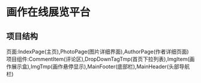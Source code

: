 # 画作在线展览平台
## 项目结构
页面:IndexPage(主页),PhotoPage(图片详细界面),AuthorPage(作者详细页面)  
项目组件:CommentItem(评论区),DropDownTagTmp(首页下拉列表),ImgItem(画作展示盒),ImgTmp(画作悬停显示),MainFooter(底部栏),MainHeader(头部导航栏)


